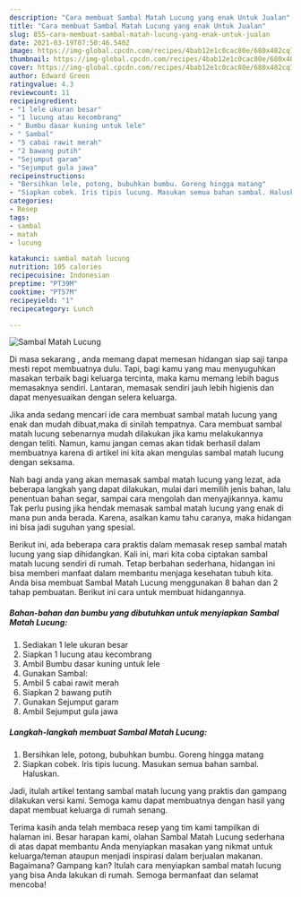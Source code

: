 ```yaml
---
description: "Cara membuat Sambal Matah Lucung yang enak Untuk Jualan"
title: "Cara membuat Sambal Matah Lucung yang enak Untuk Jualan"
slug: 855-cara-membuat-sambal-matah-lucung-yang-enak-untuk-jualan
date: 2021-03-19T07:50:46.540Z
image: https://img-global.cpcdn.com/recipes/4bab12e1c0cac80e/680x482cq70/sambal-matah-lucung-foto-resep-utama.jpg
thumbnail: https://img-global.cpcdn.com/recipes/4bab12e1c0cac80e/680x482cq70/sambal-matah-lucung-foto-resep-utama.jpg
cover: https://img-global.cpcdn.com/recipes/4bab12e1c0cac80e/680x482cq70/sambal-matah-lucung-foto-resep-utama.jpg
author: Edward Green
ratingvalue: 4.3
reviewcount: 11
recipeingredient:
- "1 lele ukuran besar"
- "1 lucung atau kecombrang"
- " Bumbu dasar kuning untuk lele"
- " Sambal"
- "5 cabai rawit merah"
- "2 bawang putih"
- "Sejumput garam"
- "Sejumput gula jawa"
recipeinstructions:
- "Bersihkan lele, potong, bubuhkan bumbu. Goreng hingga matang"
- "Siapkan cobek. Iris tipis lucung. Masukan semua bahan sambal. Haluskan."
categories:
- Resep
tags:
- sambal
- matah
- lucung

katakunci: sambal matah lucung 
nutrition: 105 calories
recipecuisine: Indonesian
preptime: "PT39M"
cooktime: "PT57M"
recipeyield: "1"
recipecategory: Lunch

---
```



![Sambal Matah Lucung](https://img-global.cpcdn.com/recipes/4bab12e1c0cac80e/680x482cq70/sambal-matah-lucung-foto-resep-utama.jpg)

Di masa  sekarang , anda memang dapat memesan hidangan siap saji tanpa mesti repot membuatnya dulu. Tapi, bagi kamu yang mau menyuguhkan masakan terbaik bagi keluarga tercinta, maka kamu memang lebih bagus memasaknya sendiri. Lantaran, memasak sendiri jauh lebih higienis dan dapat menyesuaikan dengan selera keluarga.

Jika anda sedang mencari ide cara membuat sambal matah lucung yang enak dan mudah dibuat,maka di sinilah tempatnya. Cara membuat sambal matah lucung  sebenarnya mudah dilakukan jika kamu melakukannya dengan teliti. Namun, kamu jangan cemas akan tidak berhasil dalam membuatnya 
karena di artikel ini kita akan mengulas sambal matah lucung dengan seksama.  



Nah bagi anda yang akan memasak sambal matah lucung yang lezat, ada beberapa langkah yang dapat dilakukan, mulai dari memilih jenis bahan, lalu penentuan bahan segar, sampai cara mengolah dan menyajikannya. kamu Tak perlu pusing jika hendak memasak sambal matah lucung yang enak di mana pun anda berada. Karena, asalkan kamu  tahu caranya, maka hidangan ini bisa jadi suguhan yang spesial.

Berikut ini, ada beberapa cara praktis  dalam memasak resep sambal matah lucung yang siap dihidangkan. Kali ini, mari kita coba ciptakan sambal matah lucung sendiri di rumah. Tetap berbahan sederhana, hidangan ini bisa memberi manfaat dalam membantu menjaga kesehatan tubuh kita. Anda bisa membuat Sambal Matah Lucung menggunakan 8 bahan dan 2 tahap pembuatan. Berikut ini cara untuk membuat hidangannya.

<!--inarticleads1-->

##### Bahan-bahan dan bumbu yang dibutuhkan untuk menyiapkan Sambal Matah Lucung:

1. Sediakan 1 lele ukuran besar
1. Siapkan 1 lucung atau kecombrang
1. Ambil  Bumbu dasar kuning untuk lele
1. Gunakan  Sambal:
1. Ambil 5 cabai rawit merah
1. Siapkan 2 bawang putih
1. Gunakan Sejumput garam
1. Ambil Sejumput gula jawa




<!--inarticleads2-->

##### Langkah-langkah membuat Sambal Matah Lucung:

1. Bersihkan lele, potong, bubuhkan bumbu. Goreng hingga matang
1. Siapkan cobek. Iris tipis lucung. Masukan semua bahan sambal. Haluskan.




Jadi, itulah artikel tentang  sambal matah lucung  yang praktis dan gampang dilakukan versi kami. Semoga kamu dapat membuatnya dengan hasil yang dapat membuat keluarga di rumah senang. 

Terima kasih anda telah membaca resep yang tim kami tampilkan di halaman ini. Besar harapan kami, olahan  Sambal Matah Lucung sederhana di atas dapat membantu Anda menyiapkan masakan yang nikmat untuk keluarga/teman ataupun menjadi inspirasi dalam berjualan makanan. Bagaimana? Gampang kan? Itulah cara menyiapkan sambal matah lucung yang bisa Anda lakukan di rumah. Semoga bermanfaat dan selamat mencoba!

